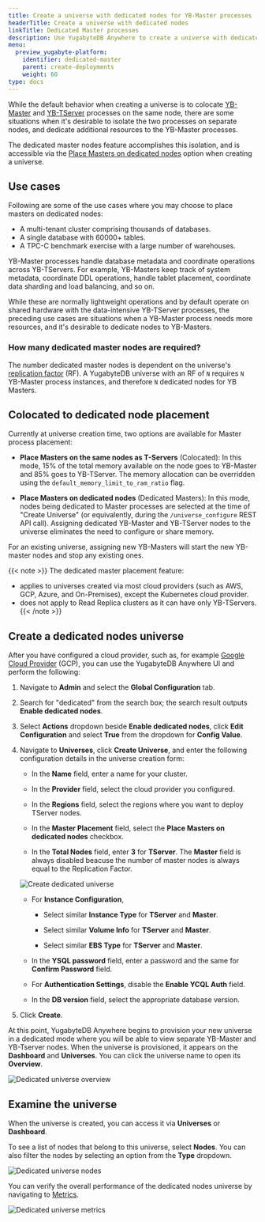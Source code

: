 ```yaml
---
title: Create a universe with dedicated nodes for YB-Master processes
headerTitle: Create a universe with dedicated nodes
linkTitle: Dedicated Master processes
description: Use YugabyteDB Anywhere to create a universe with dedicated YB-Master nodes.
menu:
  preview_yugabyte-platform:
    identifier: dedicated-master
    parent: create-deployments
    weight: 60
type: docs
---
```


While the default behavior when creating a universe is to colocate [YB-Master](../../../architecture/concepts/yb-master/) and [YB-TServer](../../../architecture/concepts/yb-tserver/) processes on the same node, there are some situations when it's desirable to isolate the two processes on separate nodes, and dedicate additional resources to the YB-Master processes.

The dedicated master nodes feature accomplishes this isolation, and is accessible via the [Place Masters on dedicated nodes](#colocated-to-dedicated-node-placement) option when creating a universe.

## Use cases

Following are some of the use cases where you may choose to place masters on dedicated nodes:

- A multi-tenant cluster comprising thousands of databases.
- A single database with 60000+ tables.
- A TPC-C benchmark exercise with a large number of warehouses.

YB-Master processes handle database metadata and coordinate operations across YB-TServers. For example, YB-Masters keep track of system metadata, coordinate DDL operations, handle tablet placement, coordinate data sharding and load balancing, and so on.

While these are normally lightweight operations and by default operate on shared hardware with the data-intensive YB-TServer processes, the preceding use cases are situations when a YB-Master process needs more resources, and it's desirable to dedicate nodes to YB-Masters.

### How many dedicated master nodes are required?

The number dedicated master nodes is dependent on the universe's [replication factor](../../../architecture/docdb-replication/replication/#replication-factor) (RF). A YugabyteDB universe with an RF of `N` requires `N` YB-Master process instances, and therefore `N` dedicated nodes for YB Masters.

## Colocated to dedicated node placement

Currently at universe creation time, two options are available for Master process placement:

- **Place Masters on the same nodes as T-Servers** (Colocated): In this mode, 15% of the total memory available on the node goes to YB-Master and 85% goes to YB-TServer. The memory allocation can be overridden using the `default_memory_limit_to_ram_ratio` flag.

- **Place Masters on dedicated nodes** (Dedicated Masters): In this mode, nodes being dedicated to Master processes are selected at the time of "Create Universe" (or equivalently, during the `/universe_configure` REST API call). Assigning dedicated YB-Master and YB-TServer nodes to the universe eliminates the need to configure or share memory.

For an existing universe, assigning new YB-Masters will start the new YB-master nodes and stop any existing ones.

{{< note >}}
The dedicated master placement feature:

- applies to universes created via most cloud providers (such as AWS, GCP, Azure, and On-Premises), except the Kubernetes cloud provider.
- does not apply to Read Replica clusters as it can have only YB-TServers.
{{< /note >}}

## Create a dedicated nodes universe

After you have configured a cloud provider, such as, for example [Google Cloud Provider](../../configure-yugabyte-platform/set-up-cloud-provider/gcp/) (GCP), you can use the YugabyteDB Anywhere UI and perform the following:

1. Navigate to **Admin** and select the **Global Configuration** tab.

1. Search for "dedicated" from the search box; the search result outputs **Enable dedicated nodes**.

1. Select **Actions** dropdown beside **Enable dedicated nodes**, click **Edit Configuration** and select **True** from the dropdown for **Config Value**.

1. Navigate to **Universes**, click **Create Universe**, and enter the following configuration details in the universe creation form:

    - In the **Name** field, enter a name for your cluster.

    - In the **Provider** field, select the cloud provider you configured.

    - In the **Regions** field, select the regions where you want to deploy TServer nodes.

    - In the **Master Placement** field, select the **Place Masters on dedicated nodes** checkbox.

    - In the **Total Nodes** field, enter **3** for **TServer**. The **Master** field is always disabled beacuse the number of master nodes is always equal to the Replication Factor.

    ![Create dedicated universe](/images/ee/create-dedicated-universe.png)

    - For **Instance Configuration**,

        - Select similar **Instance Type** for **TServer** and **Master**.

        - Select similar **Volume Info** for **TServer** and **Master**.

        - Select similar **EBS Type** for **TServer** and **Master**.

    - In the **YSQL password** field, enter a password and the same for **Confirm Password** field.

    - For **Authentication Settings**, disable the **Enable YCQL Auth** field.

    - In the **DB version** field, select the appropriate database version.

1. Click **Create**.

At this point, YugabyteDB Anywhere begins to provision your new universe in a dedicated mode where you will be able to view separate YB-Master and YB-Tserver nodes. When the universe is provisioned, it appears on the **Dashboard** and **Universes**. You can click the universe name to open its **Overview**.

![Dedicated universe overview](/images/ee/dedicated-universe-overview.png)

## Examine the universe

When the universe is created, you can access it via **Universes** or **Dashboard**.

To see a list of nodes that belong to this universe, select **Nodes**. You can also filter the nodes by selecting an option from the **Type** dropdown.

![Dedicated universe nodes](/images/ee/dedicated-universe-nodes.png)

You can verify the overall performance of the dedicated nodes universe by navigating to [Metrics](../../../yugabyte-platform/troubleshoot/universe-issues/#use-metrics).

![Dedicated universe metrics](/images/ee/dedicated-universe-metrics.png)
